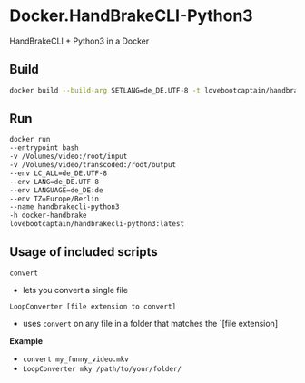 # Docker.HandBrakeCLI-Python3
HandBrakeCLI + Python3 in a Docker


## Build
```bash
docker build --build-arg SETLANG=de_DE.UTF-8 -t lovebootcaptain/handbrakecli-python3:latest
```
## Run
```bash
docker run
--entrypoint bash
-v /Volumes/video:/root/input
-v /Volumes/video/transcoded:/root/output
--env LC_ALL=de_DE.UTF-8
--env LANG=de_DE.UTF-8
--env LANGUAGE=de_DE:de
--env TZ=Europe/Berlin
--name handbrakecli-python3
-h docker-handbrake
lovebootcaptain/handbrakecli-python3:latest
```
## Usage of included scripts

`convert` 

- lets you convert a single file

`LoopConverter [file extension to convert]`

- uses `convert` on any file in a folder that matches the `[file extension]

**Example**

- `convert my_funny_video.mkv`
- `LoopConverter mky /path/to/your/folder/`